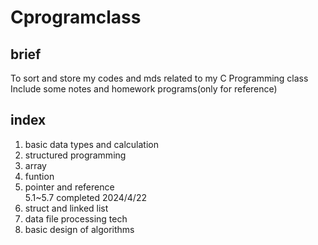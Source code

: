 # Cprogramclass

## brief

To sort and store my codes and mds related to my C Programming class  
Include some notes and homework programs(only for reference)  

## index

1. basic data types and calculation  
2. structured programming  
3. array  
4. funtion  
5. pointer and reference  
    5.1\~5.7 completed 2024\/4\/22  
6. struct and linked list  
7. data file processing tech  
8. basic design of algorithms
